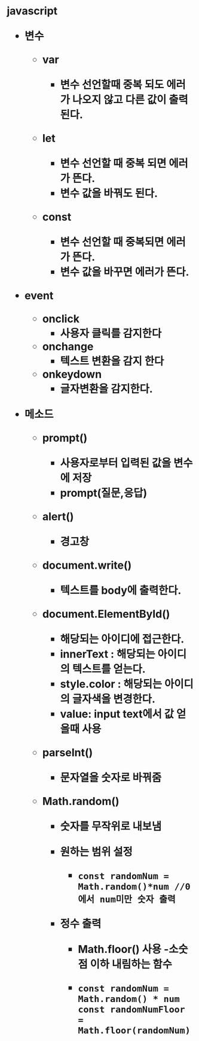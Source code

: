 <h1> javascript

+ 변수

  + var

    + 변수 선언할때 중복 되도  에러가 나오지 않고 다른 값이 출력된다.
  + let

    + 변수 선언할 때 중복 되면 에러가 뜬다.
    + 변수 값을 바꿔도 된다.
  + const

    + 변수 선언할 때 중복되면 에러가 뜬다.
    + 변수 값을 바꾸면 에러가 뜬다.
+ event
  + onclick
    + 사용자 클릭를 감지한다
  + onchange
    + 텍스트 변환을 감지 한다
  + onkeydown
    + 글자변환을 감지한다.
+ 메소드
  + prompt()
    + 사용자로부터 입력된 값을 변수에 저장
    + prompt(질문,응답) 
  + alert()
    + 경고창
  + document.write()
    + 텍스트를 body에 출력한다.
  + document.ElementById()
    + 해당되는 아이디에 접근한다.
    + innerText : 해당되는 아이디의 텍스트를 얻는다.
    + style.color : 해당되는 아이디의 글자색을 변경한다.
    + value: input text에서 값 얻을때 사용
  + parseInt()
    + 문자열을 숫자로 바꿔줌
  
  + Math.random()
  
    + 숫자를 무작위로 내보냄
  
    + 원하는 범위 설정
  
      + ```
        const randomNum = Math.random()*num //0에서 num미만 숫자 출력
        ```
  
    + 정수 출력
  
      + Math.floor() 사용 -소숫점 이하 내림하는 함수
  
      + ```
        const randomNum = Math.random() * num
        const randomNumFloor = Math.floor(randomNum)
        ```
  
        
